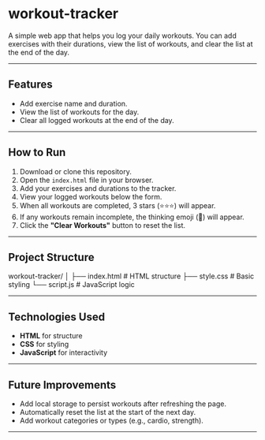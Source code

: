 # workout-tracker

A simple web app that helps you log your daily workouts. You can add exercises with their durations, view the list of workouts, and clear the list at the end of the day.

---

## Features
- Add exercise name and duration.
- View the list of workouts for the day.
- Clear all logged workouts at the end of the day.

---

## How to Run
1. Download or clone this repository.
2. Open the `index.html` file in your browser.
3. Add your exercises and durations to the tracker.
4. View your logged workouts below the form.
5. When all workouts are completed, 3 stars (⭐⭐⭐) will appear.
6. If any workouts remain incomplete, the thinking emoji (🤔) will appear.
7. Click the **"Clear Workouts"** button to reset the list.

---

## Project Structure
workout-tracker/
│
├── index.html    # HTML structure
├── style.css     # Basic styling
└── script.js     # JavaScript logic


---

## Technologies Used
- **HTML** for structure
- **CSS** for styling
- **JavaScript** for interactivity

---

## Future Improvements
- Add local storage to persist workouts after refreshing the page.
- Automatically reset the list at the start of the next day.
- Add workout categories or types (e.g., cardio, strength).

---

